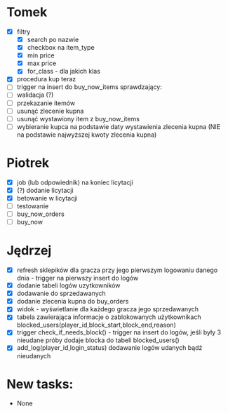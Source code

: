 # Tomek

- [x] filtry
    - [x] search po nazwie
    - [x] checkbox na item_type
    - [x] min price
    - [x] max price
    - [x] for_class - dla jakich klas
- [x] procedura kup teraz
- [ ] trigger na insert do buy_now_items sprawdzający:
- [ ] walidacja (?)
- [ ] przekazanie itemów
- [ ] usunąć zlecenie kupna
- [ ] usunąć wystawiony item z buy_now_items
- [ ] wybieranie kupca na podstawie daty wystawienia zlecenia kupna (NIE na podstawie najwyższej kwoty zlecenia
      kupna)

# Piotrek

- [x] job (lub odpowiednik) na koniec licytacji
- [x] (?) dodanie licytacji
- [x] betowanie w licytacji
- [ ] testowanie 
- [ ] buy_now_orders
- [ ] buy_now

# Jędrzej

- [x] refresh sklepików dla gracza przy jego pierwszym logowaniu danego dnia - trigger na pierwszy insert do logów
- [x] dodanie tabeli logów uzytkowników
- [x] dodawanie do sprzedawanych
- [x] dodanie zlecenia kupna do buy_orders
- [x] widok - wyświetlanie dla każdego gracza jego sprzedawanych
- [x] tabela zawierająca informacje o zablokowanych użytkownikach blocked_users(player_id,block_start,block_end,reason)
- [x] trigger check_if_needs_block() - trigger na insert do logów, jeśli były 3 nieudane próby dodaje blocka do tabeli
  blocked_users()
- [x] add_log(player_id,login_status) dodawanie logów udanych bądź nieudanych

# New tasks:
- None


